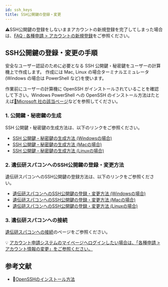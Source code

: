 ```yaml
---
id: ssh_keys
title: SSH公開鍵の登録・変更
---
```


&#x26A0;SSH公開鍵の登録をしないままアカウントの新規登録を完了してしまった場合は、[<u>FAQ : 各種申請 > アカウントの新規登録</u>](/faq/faq_NewUser_registration#%F0%9F%86%80-%E3%82%A2%E3%82%AB%E3%82%A6%E3%83%B3%E3%83%88%E3%81%AE%E6%96%B0%E8%A6%8F%E7%99%BB%E9%8C%B2%E3%81%AE%E3%81%A8%E3%81%8D%E3%81%ABssh%E5%85%AC%E9%96%8B%E9%8D%B5%E3%81%AE%E7%99%BB%E9%8C%B2%E3%82%92%E3%81%97%E3%81%AA%E3%81%84%E3%81%BE%E3%81%BE%E7%99%BB%E9%8C%B2%E3%82%92%E5%AE%8C%E4%BA%86%E3%81%97%E3%81%A6%E3%81%97%E3%81%BE%E3%81%84%E3%81%BE%E3%81%97%E3%81%9Fssh%E5%85%AC%E9%96%8B%E9%8D%B5%E3%82%92%E7%99%BB%E9%8C%B2%E3%81%97%E3%81%9F%E3%81%84%E3%81%AE%E3%81%A7%E3%81%99%E3%81%8C%E3%81%A9%E3%81%86%E3%81%97%E3%81%9F%E3%82%89%E3%82%88%E3%81%84%E3%81%A7%E3%81%97%E3%82%87%E3%81%86%E3%81%8B)をご参照ください。


## SSH公開鍵の登録・変更の手順

安全なユーザー認証のために必要となる SSH 公開鍵・秘密鍵をユーザーの計算機上で作成します。
作成には Mac, Linux の場合ターミナルエミュレータ(Windows の場合は PowerShell など)を使います。

作業前にユーザーの計算機に OpenSSH がインストールされていることを確認して下さい。Windows PowerShell への OpenSSH のインストール方法はたとえば[&#x1f517;<u>Microsoft 社の該当ページ</u>](https://docs.microsoft.com/en-us/windows-server/administration/openssh/openssh_install_firstuse)などを参照してください。


### 1. 公開鍵・秘密鍵の生成

SSH 公開鍵・秘密鍵の生成方法は、以下のリンクをご参照ください。
- [<u>SSH 公開鍵・秘密鍵の生成方法 (Windowsの場合)</u>](/application/ssh_keys_ssh-keygen_win)
- [<u>SSH 公開鍵・秘密鍵の生成方法 (Macの場合)</u>](/application/ssh_keys_ssh-keygen_mac)
- [<u>SSH 公開鍵・秘密鍵の生成方法 (Linuxの場合)</u>](/application/ssh_keys_ssh-keygen_linux)


### 2. 遺伝研スパコンへのSSH公開鍵の登録・変更方法

遺伝研スパコンへのSSH公開鍵の登録方法は、以下のリンクをご参照ください。
- [<u>遺伝研スパコンへのSSH公開鍵の登録・変更方法 (Windowsの場合)</u>](/application/ssh_keys_register_win)
- [<u>遺伝研スパコンへのSSH公開鍵の登録・変更方法 (Macの場合)</u>](/application/ssh_keys_register_mac)
- [<u>遺伝研スパコンへのSSH公開鍵の登録・変更方法 (Linuxの場合)</u>](/application/ssh_keys_register_linux)



### 3. 遺伝研スパコンへの接続

[<u>遺伝研スパコンへの接続</u>](/application/ssh_keys_connect_NIGsupercomputer)のページをご参照ください。

&#x1f4a1; [<u>アカウント申請システムのマイページへログインしたい場合は、「各種申請 > アカウント情報の変更」をご参照ください。</u>](/application/change_account_info)

## 参考文献

- &#x1f517;<u><a href="https://learn.microsoft.com/ja-jp/windows-server/administration/openssh/openssh_install_firstuse?source=recommendations">OpenSSHのインストール方法</a></u>

